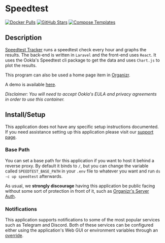 # Speedtest

[![Docker Pulls](https://img.shields.io/docker/pulls/henrywhitaker3/speedtest-tracker?style=flat-square&color=607D8B&label=docker%20pulls&logo=docker)](https://hub.docker.com/r/henrywhitaker3/speedtest-tracker)
[![GitHub Stars](https://img.shields.io/github/stars/henrywhitaker3/Speedtest-Tracker?style=flat-square&color=607D8B&label=github%20stars&logo=github)](https://github.com/henrywhitaker3/Speedtest-Tracker)
[![Compose Templates](https://img.shields.io/static/v1?style=flat-square&color=607D8B&label=compose&message=templates)](https://github.com/GhostWriters/DockSTARTer/tree/master/compose/.apps/speedtest)

## Description

[Speedtest Tracker](https://github.com/henrywhitaker3/Speedtest-Tracker) runs a
speedtest check every hour and graphs the results. The back-end is written in
`Laravel` and the front-end uses `React`. It uses the Ookla's Speedtest cli
package to get the data and uses `Chart.js` to plot the results.

This program can also be used a home page item in
[Organizr](https://organizr.app).

A demo is available [here](https://speedtest.henrywhitaker.com).

_Disclaimer: You will need to accept Ookla's EULA and privacy agreements in order to use this container._

## Install/Setup

This application does not have any specific setup instructions documented. If
you need assistance setting up this application please visit our
[support page](https://dockstarter.com/basics/support/).

### Base Path

You can set a base path for this application if you want to host it behind a
reverse proxy. By default it binds to `/`, but you can change the variable
called `SPEEDTEST_BASE_PATH` in your `.env` file to whatever you want and run
`ds -c up speedtest` afterwards.

As usual, we **strongly discourage** having this application be public facing
without some sort of protection in front of it, such as
[Organizr's Server Auth](https://docs.organizr.app/books/setup-features/page/serverauth).

### Notifications

This application supports notifications to some of the most popular services
such as Telegram and Discord. Both of these services can be configured either
using the application's Web GUI or environment variables through an
[override](https://dockstarter.com/overrides/introduction).
